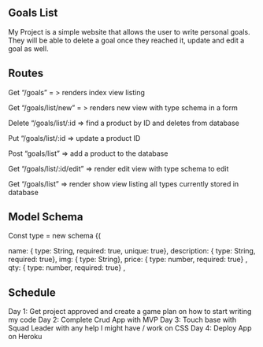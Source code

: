  ## Goals List 
 My Project is a simple website that allows the user to write personal goals. They will be able to delete a goal once they reached it, update and edit a goal as well. 

## Routes
 Get “/goals” = > renders index view listing

Get “/goals/list/new” = > renders new view with type schema in a form

Delete “/goals/list/:id => find a product by ID and deletes from database

Put “/goals/list/:id => update a product ID

Post “goals/list” => add a product to the database

Get “/goals/list/:id/edit” => render edit view with type schema to edit  

Get “/goals/list” => render show view listing all types currently stored in database

 
## Model Schema

Const type = new schema  {(

name: { type: String, required: true, unique: true},
description: { type: String, required: true},
img: { type: String},
price: { type: number, required: true} ,
qty: { type: number, required: true} ,



## Schedule

Day 1: Get project approved and create a game plan on how to start writing my code
Day 2: Complete Crud App with MVP
Day 3: Touch base with Squad Leader with any help I might have / work on CSS
Day 4: Deploy App on Heroku

